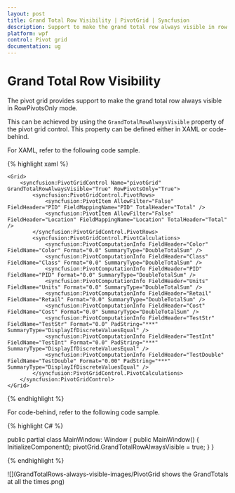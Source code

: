 ```yaml
---
layout: post
title: Grand Total Row Visibility | PivotGrid | Syncfusion
description: Support to make the grand total row always visible in row pivots only mode in pivot grid control. | Syncfusion
platform: wpf
control: Pivot grid
documentation: ug
---
```


# Grand Total Row Visibility

The pivot grid provides support to make the grand total row always visible in RowPivotsOnly mode.

This can be achieved by using the `GrandTotalRowAlwaysVisible` property of the pivot grid control. This property can be defined either in XAML or code-behind.

For XAML, refer to the following code sample.

{% highlight xaml %}

    <Grid>
        <syncfusion:PivotGridControl Name="pivotGrid" GrandTotalRowAlwaysVisible="True" RowPivotsOnly="True">
            <syncfusion:PivotGridControl.PivotRows>
                <syncfusion:PivotItem AllowFilter="False" FieldHeader="PID" FieldMappingName="PID" TotalHeader="Total" />
                <syncfusion:PivotItem AllowFilter="False" FieldHeader="Location" FieldMappingName="Location" TotalHeader="Total" />
            </syncfusion:PivotGridControl.PivotRows>
            <syncfusion:PivotGridControl.PivotCalculations>
                <syncfusion:PivotComputationInfo FieldHeader="Color" FieldName="Color" Format="0.0" SummaryType="DoubleTotalSum" />
                <syncfusion:PivotComputationInfo FieldHeader="Class" FieldName="Class" Format="0.0" SummaryType="DoubleTotalSum" />
                <syncfusion:PivotComputationInfo FieldHeader="PID" FieldName="PID" Format="0.0" SummaryType="DoubleTotalSum" />
                <syncfusion:PivotComputationInfo FieldHeader="Units" FieldName="Units" Format="0.0" SummaryType="DoubleTotalSum" />
                <syncfusion:PivotComputationInfo FieldHeader="Retail" FieldName="Retail" Format="0.0" SummaryType="DoubleTotalSum" />
                <syncfusion:PivotComputationInfo FieldHeader="Cost" FieldName="Cost" Format="0.0" SummaryType="DoubleTotalSum" />
                <syncfusion:PivotComputationInfo FieldHeader="TestStr" FieldName="TestStr" Format="0.0" PadString="***" SummaryType="DisplayIfDiscreteValuesEqual" />
                <syncfusion:PivotComputationInfo FieldHeader="TestInt" FieldName="TestInt" Format="0.0" PadString="***" SummaryType="DisplayIfDiscreteValuesEqual" />
                <syncfusion:PivotComputationInfo FieldHeader="TestDouble" FieldName="TestDouble" Format="0.00" PadString="***" SummaryType="DisplayIfDiscreteValuesEqual" />
            </syncfusion:PivotGridControl.PivotCalculations>
        </syncfusion:PivotGridControl>
    </Grid>

{% endhighlight %}

For code-behind, refer to the following code sample.

{% highlight C# %}

public partial class MainWindow: Window {
    public MainWindow() {
        InitializeComponent();
        pivotGrid.GrandTotalRowAlwaysVisible = true;
    }
}

{% endhighlight %}

![](GrandTotalRows-always-visible-images/PivotGrid shows the GrandTotals at all the times.png)